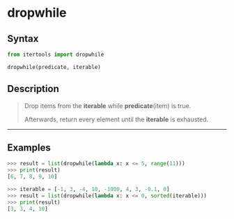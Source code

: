 # dropwhile

## Syntax

```python
from itertools import dropwhile

dropwhile(predicate, iterable)
```

## Description

> Drop items from the **iterable** while **predicate**(item) is true.
>
> Afterwards, return every element until the **iterable** is exhausted.

---

## Examples

```python
>>> result = list(dropwhile(lambda x: x <= 5, range(11)))
>>> print(result)
[6, 7, 8, 9, 10]
```

```python
>>> iterable = [-1, 3, -4, 10, -1000, 4, 3, -0.1, 0]
>>> result = list(dropwhile(lambda x: x <= 0, sorted(iterable)))
>>> print(result)
[3, 3, 4, 10]
```
